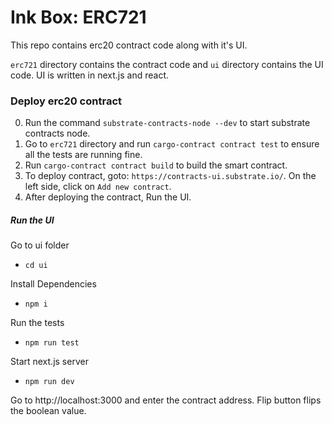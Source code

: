 # Ink Box: ERC721

This repo contains erc20 contract code along with it's UI.

`erc721` directory contains the contract code and `ui` directory contains the UI code. UI is written in next.js and react.

### Deploy erc20 contract
0. Run the command `substrate-contracts-node --dev` to start substrate contracts node.
1. Go to `erc721` directory and run `cargo-contract contract test` to ensure all the tests are running fine.
2. Run `cargo-contract contract build` to build the smart contract.
3. To deploy contract, goto: `https://contracts-ui.substrate.io/`. On the left side, click on `Add new contract`.
4. After deploying the contract, Run the UI.

##### Run the UI
Go to ui folder

- `cd ui`

Install Dependencies

- `npm i`

Run the tests

 - `npm run test`

Start next.js server

- `npm run dev`

Go to http://localhost:3000 and enter the contract address. Flip button flips the boolean value.
